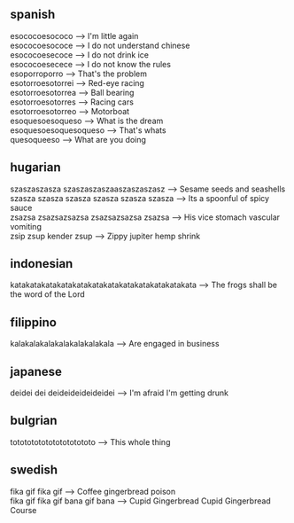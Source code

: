 spanish
--------------------

esococoesococo -->  I'm little again  
esococoesococe --> I do not understand chinese  
esococoesecoce --> I do not drink ice  
esococoesecece --> I do not know the rules  
esoporroporro     --> That's the problem  
esotorroesotorrei --> Red-eye racing  
esotorroesotorrea --> Ball bearing  
esotorroesotorres --> Racing cars  
esotorroesotorreo --> Motorboat  
esoquesoesoqueso  --> What is the dream   
esoquesoesoquesoqueso --> That's whats   
quesoqueeso  -->  What are you doing   

hugarian  
-----------

szaszaszasza szaszaszaszaaszaszaszasz -->  Sesame seeds and seashells  
szasza szasza szasza szasza szasza szasza --> Its a spoonful of spicy sauce  
zsazsa zsazsazsazsa zsazsazsazsa zsazsa -->  His vice stomach vascular vomiting  
zsip zsup kender zsup --> Zippy jupiter hemp shrink

indonesian  
---------------

katakatakatakatakatakatakatakatakatakatakatakata --> The frogs shall be the word of the Lord  


filippino 
---------------

kalakalakalakalakalakalakala --> Are engaged in business


japanese   
--------------

deidei dei deideideideideidei --> I'm afraid I'm getting drunk


bulgrian  
----------------

totototototototototototo --> This whole thing


swedish
-----------------------

fika gif fika gif --> Coffee gingerbread poison  
fika gif fika gif bana gif bana --> Cupid Gingerbread Cupid Gingerbread Course
